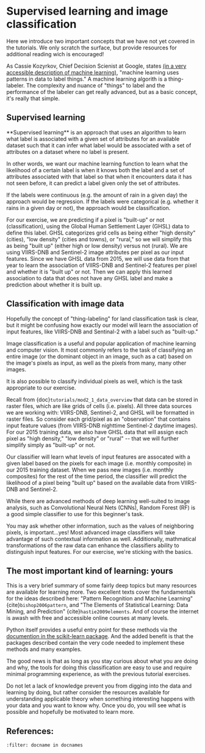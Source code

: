 # Supervised learning and image classification

Here we introduce two important concepts that we have not yet covered in the tutorials. We only scratch the surface, but provide resources for additional reading wich is encouraged!

As Cassie Kozyrkov, Chief Decision Scienist at Google, states <a href="https://kozyrkov.medium.com/machine-learning-is-the-emperor-wearing-clothes-928fe406fe09">(in a very accessible description of machine learning)</a>, "machine learning uses patterns in data to label things." A machine learning algorith is a thing-labeler. The complexity and nuance of "things" to label and the performance of the labeler can get really advanced, but as a basic concept, it's really that simple.

## Supervised learning

<div class="alert alert-info">
**Supervised learning** is an approach that uses an algorithm to learn what label is associated with a given set of attributes for an available dataset such that it can infer what label would be associated with a set of attributes on a dataset where no label is present.
</div>

In other words, we want our machine learning function to learn what the likelihood of a certain label is when it knows both the label and a set of attributes associated with that label so that when it encounters data it has not seen before, it can predict a label given only the set of attributes.

If the labels were continuous (e.g. the amount of rain in a given day) the approach would be regression. If the labels were categorical (e.g. whether it rains in a given day or not), the approach would be classification.

For our exercise, we are predicting if a pixel is "built-up" or not (classification), using the Global Human Settlement Layer (GHSL) data to define this label. GHSL categorizes grid cells as being either "high density" (cities), "low density" (cities and towns), or "rural," so we will simplify this as being "built up" (either high or low density) versus not (rural). We are using VIIRS-DNB and Sentinel-2 image attributes per pixel as our input features. Since we have GHSL data from 2015, we will use data from that year to learn the association of VIIRS-DNB and Sentinel-2 features per pixel and whether it is "built up" or not. Then we can apply this learned association to data that does not have any GHSL label and make a prediction about whether it is built up.

## Classification with image data

Hopefully the concept of "thing-labeling" for land classification task is clear, but it might be confusing how exactly our model will learn the association of input features, like VIIRS-DNB and Sentinal-2 with a label such as "built-up."

Image classification is a useful and popular application of machine learning and computer vision. It most commonly refers to the task of classifying an entire image (or the dominant object in an image, such as a cat) based on the image's pixels as input, as well as the pixels from many, many other images.

It is also possible to classify individual pixels as well, which is the task appropriate to our exercise.

Recall from {doc}`tutorials/mod2_1_data_overview` that data can be stored in raster files, which are like grids of cells (i.e. pixels). All three data sources we are working with: VIIRS-DNB, Sentinel-2, and GHSL will be formatted in raster files. So consider each grid/pixel as an "observation" that contains input feature values (from VIIRS-DNB nighttime Sentinel-2 daytime images). For our 2015 training data, we also have GHSL data that will assign each pixel as "high density," "low density" or "rural" -- that we will further simplify simply as "built-up" or not.

Our classifier will learn what levels of input features are assocated with a given label based on the pixels for each image (i.e. monthly composite) in our 2015 training dataset. When we pass new images (i.e. monthly composites) for the rest of the time period, the classifier will predict the likelihood of a pixel being "built up" based on the available data from VIIRS-DNB and Sentinel-2.

While there are advanced methods of deep learning well-suited to image analysis, such as Convolutional Neural Nets (CNNs), Random Forest (RF) is a good simple classifier to use for this beginner's task.

You may ask whether other information, such as the values of neighboring pixels, is important...yes! Most advanced image classifiers will take advantage of such contextual information as well. Additionally, mathmatical transformations of the raw data can enhance the classifiers ability to distinguish input features. For our exercise, we're sticking with the basics.

## The most important kind of learning: yours
This is a very brief summary of some fairly deep topics but many resources are available for learning more. Two excellent texts cover the fundamentals for the ideas described here: "Pattern Recognition and Machine Learning" {cite}`bishop2006pattern`, and "The Elements of Statistical Learning: Data Mining, and Prediction" {cite}`hastie2009elements`. And of course the internet is awash with free and accessible online courses at many levels.

<div class="alert alert-success">
Python itself provides a useful entry point for these methods via the <a href="https://scikit-learn.org/stable/user_guide.html">documention in the scikit-learn package</a>. And the added benefit is that the packages described contain the very code needed to implement these methods and many examples.
</div>

The good news is that as long as you stay curious about what you are doing and why, the tools for doing this classification are easy to use and require minimal programming experience, as with the previous tutorial exercises.

Do not let a lack of knowledge prevent you from digging into the data and learning by doing, but rather consider the resources available for understanding applicable theory when something interesting happens with your data and you want to know why. Once you do, you will see what is possible and hopefully be motivated to learn more.

## References:
```{bibliography} ../references.bib
:filter: docname in docnames
```